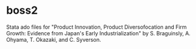 # boss2
Stata ado files for "Product Innovation, Product Diversofocation and Firm Growth: Evidence from Japan's Early Industrialization" by S. Braguinsly, A. Ohyama, T. Okazaki, and C. Syverson. 

